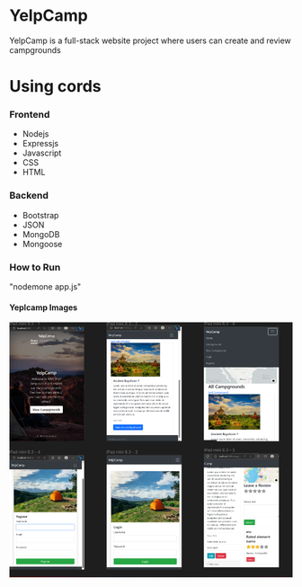 # YelpCamp 
YelpCamp is a full-stack website project where users can create 
and review campgrounds

# Using cords
### Frontend 
- Nodejs
- Expressjs
- Javascript
- CSS
- HTML
### Backend
- Bootstrap
- JSON
- MongoDB
- Mongoose

### How to Run
"nodemone app.js"

#### Yeplcamp Images

![homepage](/readmeimg/yc.png)